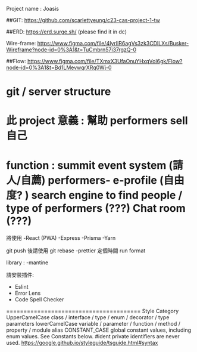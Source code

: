 Project name : Joasis

##GIT: https://github.com/scarlettyeung/c23-cas-project-1-tw

##ERD: https://erd.surge.sh/ (please find it in dc)

Wire-frame: https://www.figma.com/file/4IyrIlR6agVs3zk3CDlLXs/Busker-Wireframe?node-id=0%3A1&t=TuCmbrn57i37rgzQ-0

##Flow: https://www.figma.com/file/TXmxX3UfaOnuYHxqVoI6gk/Flow?node-id=0%3A1&t=Bd1LMevwqrXRq0Wj-0

git / server structure
=======================================
此 project 意義 :
幫助 performers sell 自己
========================================
function :
summit event system (請人/自薦)
performers- e-profile (自由度? )
search engine to find people / type of performers (???)
Chat room (???)
========================================
將使用
-React (PWA)
-Express
-Prisma
-Yarn

git push 後請使用 git rebase
-prettier 定個時間 run format

library :
-mantine

請安裝插件:

- Eslint
- Error Lens
- Code Spell Checker

=======================================
Style Category
UpperCamelCase class / interface / type / enum / decorator / type parameters
lowerCamelCase variable / parameter / function / method / property / module alias
CONSTANT_CASE global constant values, including enum values. See Constants below.
#ident private identifiers are never used.
https://google.github.io/styleguide/tsguide.html#syntax
